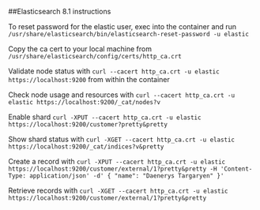 ##Elasticsearch 8.1 instructions

To reset password for the elastic user, exec into the container and run `/usr/share/elasticsearch/bin/elasticsearch-reset-password -u elastic`

Copy the ca cert to your local machine from `/usr/share/elasticsearch/config/certs/http_ca.crt`

Validate node status with `curl --cacert http_ca.crt -u elastic https://localhost:9200` from within the container 

Check node usage and resources with `curl --cacert http_ca.crt -u elastic https://localhost:9200/_cat/nodes?v`

Enable shard `curl -XPUT --cacert http_ca.crt -u elastic https://localhost:9200/customer?pretty&pretty`

Show shard status with `curl -XGET --cacert http_ca.crt -u elastic https://localhost:9200/_cat/indices?v&pretty`

Create a record with `curl -XPUT --cacert http_ca.crt -u elastic https://localhost:9200/customer/external/1?pretty&pretty -H 'Content-Type: application/json' -d'
 { "name": "Daenerys Targaryen" }'`
 
Retrieve records with `curl -XGET --cacert http_ca.crt -u elastic https://localhost:9200/customer/external/1?pretty&pretty`
 
